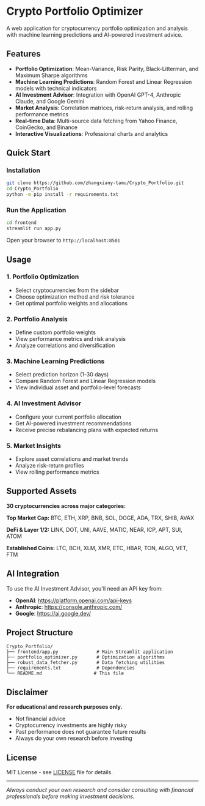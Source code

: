 # Crypto Portfolio Optimizer

A web application for cryptocurrency portfolio optimization and analysis with machine learning predictions and AI-powered investment advice.

## Features

- **Portfolio Optimization**: Mean-Variance, Risk Parity, Black-Litterman, and Maximum Sharpe algorithms
- **Machine Learning Predictions**: Random Forest and Linear Regression models with technical indicators
- **AI Investment Advisor**: Integration with OpenAI GPT-4, Anthropic Claude, and Google Gemini
- **Market Analysis**: Correlation matrices, risk-return analysis, and rolling performance metrics
- **Real-time Data**: Multi-source data fetching from Yahoo Finance, CoinGecko, and Binance
- **Interactive Visualizations**: Professional charts and analytics

## Quick Start

### Installation

```bash
git clone https://github.com/zhangxiany-tamu/Crypto_Portfolio.git
cd Crypto_Portfolio
python -m pip install -r requirements.txt
```

### Run the Application

```bash
cd frontend
streamlit run app.py
```

Open your browser to `http://localhost:8501`

## Usage

### 1. Portfolio Optimization
- Select cryptocurrencies from the sidebar
- Choose optimization method and risk tolerance
- Get optimal portfolio weights and allocations

### 2. Portfolio Analysis
- Define custom portfolio weights
- View performance metrics and risk analysis
- Analyze correlations and diversification

### 3. Machine Learning Predictions
- Select prediction horizon (1-30 days)
- Compare Random Forest and Linear Regression models
- View individual asset and portfolio-level forecasts

### 4. AI Investment Advisor
- Configure your current portfolio allocation
- Get AI-powered investment recommendations
- Receive precise rebalancing plans with expected returns

### 5. Market Insights
- Explore asset correlations and market trends
- Analyze risk-return profiles
- View rolling performance metrics

## Supported Assets

**30 cryptocurrencies across major categories:**

**Top Market Cap:** BTC, ETH, XRP, BNB, SOL, DOGE, ADA, TRX, SHIB, AVAX

**DeFi & Layer 1/2:** LINK, DOT, UNI, AAVE, MATIC, NEAR, ICP, APT, SUI, ATOM

**Established Coins:** LTC, BCH, XLM, XMR, ETC, HBAR, TON, ALGO, VET, FTM

## AI Integration

To use the AI Investment Advisor, you'll need an API key from:
- **OpenAI**: https://platform.openai.com/api-keys
- **Anthropic**: https://console.anthropic.com/
- **Google**: https://ai.google.dev/

## Project Structure

```
Crypto_Portfolio/
├── frontend/app.py              # Main Streamlit application
├── portfolio_optimizer.py       # Optimization algorithms
├── robust_data_fetcher.py       # Data fetching utilities
├── requirements.txt             # Dependencies
└── README.md                   # This file
```

## Disclaimer

**For educational and research purposes only.**

- Not financial advice
- Cryptocurrency investments are highly risky
- Past performance does not guarantee future results
- Always do your own research before investing

## License

MIT License - see [LICENSE](LICENSE) file for details.

---

*Always conduct your own research and consider consulting with financial professionals before making investment decisions.*